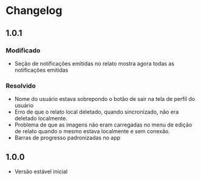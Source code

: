 # Changelog

## 1.0.1

### Modificado
- Seção de notificações emitidas no relato mostra agora todas as notificações emitidas

### Resolvido
- Nome do usuário estava sobrepondo o botão de sair na tela de perfil do usuário
- Erro de que o relato local deletado, quando sincronizado, não era deletado localmente.
- Problema de que as imagens não eram carregadas no menu de edição de relato quando o mesmo estava localmente e sem conexão.
- Barras de progresso padronizadas no app

## 1.0.0
- Versão estável inicial